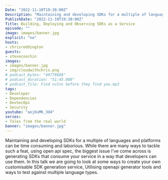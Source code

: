 ```yaml
---
Date: "2022-11-10T19:30:00Z"
Description: "Maintaining and developing SDKs for a multiple of languages and platforms can be time consuming and laborious. While there are many ways to tackle such a feat, using open api spec, the biggest issue I've come across is generating SDKs that consume your service in a way that developers can use them. In this talk we are going to look at some ways to create your own customisable SDK generation service, Utilising openapi generator tools and ways to test against multiple language types."
PublishDate: "2022-11-10T19:30:00Z"
Title: Building, Deploying and Observing SDKs as a Service
episode: ""
image: images/banner.jpg
explicit: "no"
hosts:
- chrisreddington
guests:
- stevecoochin
images:
- images/banner.jpg
- img/cloudwithchris.png
# podcast_bytes: "49778688"
# podcast_duration: "51:45.000"
# podcast_file: Find vulns before they find you.mp3
tags:
- Developer
- Dependencies
- DevSecOps
- Security
youtube: "aojOuMK_3d4"
series:
- Tales from the real world
banner: "images/banner.jpg"
---
```

Maintaining and developing SDKs for a multiple of languages and platforms can be time consuming and laborious. While there are many ways to tackle such a feat, using open api spec, the biggest issue I've come across is generating SDKs that consume your service in a way that developers can use them. In this talk we are going to look at some ways to create your own customisable SDK generation service, Utilising openapi generator tools and ways to test against multiple language types.
